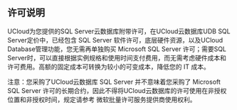 ## 许可说明

UCloud为您提供的SQL Server云数据库附带许可，在UCloud云数据库UDB SQL Server定价中，已经包含 SQL Server 软件许可，底层硬件资源，以及UCloud Database管理功能，您无需再单独购买 Microsoft SQL Server 许可；需要SQL Server时，可以直接根据实例规格和使用时间支付费用，而无需考虑硬件成本和许可费用。高额的固定成本可转换为较小的可变成本，降低您的 IT 成本。

注意：您采购了UCloud云数据库 SQL Server 并不意味着您采购了 Microsoft SQL Server 许可的长期合约，因此不得将UCloud云数据库的许可使用在非授权位置和非授权时间，规定请参考 微软批量许可服务提供商使用权利。

